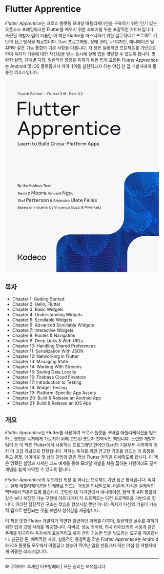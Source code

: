 <!-- ©©©©©©©©©©©©©©©©©©©©©©©© All Rights Are Reserved By Muhammad Husain Abootalebi ©©©©©©©©©©©©©©©©©©©©©©©©©©©©©©©©©© -->

# Flutter Apprentice

*Flutter Apprentice*는 크로스 플랫폼 모바일 애플리케이션을 구축하기 위한 인기 있는 오픈소스 프레임워크인 Flutter를 배우기 위한 초보자를 위한 포괄적인 가이드입니다. 숙련된 개발자 팀이 저술한 이 책은 Flutter를 마스터하기 위한 실무적이고 프로젝트 기반의 접근 방식을 제공합니다. Dart 프로그래밍, 상태 관리, UI 디자인, 애니메이션 및 API와 같은 기능 통합의 기본 사항을 다룹니다. 각 장은 실용적인 프로젝트를 기반으로 하여 독자가 기술에 대한 자신감을 얻는 동시에 실제 앱을 개발할 수 있도록 합니다. 명확한 설명, 단계별 지침, 일반적인 함정을 피하기 위한 팁이 포함된 *Flutter Apprentice*는 Android 및 iOS 플랫폼에서 아이디어를 실현하고자 하는 야심 찬 앱 개발자에게 훌륭한 리소스입니다.

![Flutter Apprentice](../../assets/Books/Book%20Covers/1%20-%20Flutter%20Apprentice.webp)

## 목차

- Chapter 1: Getting Started
- Chapter 2: Hello, Flutter
- Chapter 3: Basic Widgets
- Chapter 4: Understanding Widgets
- Chapter 5: Scrollable Widgets
- Chapter 6: Advanced Scrollable Widgets
- Chapter 7: Interactive Widgets
- Chapter 8: Routes & Navigation
- Chapter 9: Deep Links & Web URLs
- Chapter 10: Handling Shared Preferences
- Chapter 11: Serialization With JSON
- Chapter 12: Networking in Flutter
- Chapter 13: Managing State
- Chapter 14: Working With Streams
- Chapter 15: Saving Data Locally
- Chapter 16: Firebase Cloud Firestore
- Chapter 17: Introduction to Testing
- Chapter 18: Widget Testing
- Chapter 19: Platform-Specific App Assets
- Chapter 20: Build & Release an Android App
- Chapter 21: Build & Release an iOS App

## 개요

*Flutter Apprentice*는 Flutter를 사용하여 크로스 플랫폼 모바일 애플리케이션을 빌드하는 방법을 독자에게 가르치기 위해 고안된 초보자 친화적인 책입니다. 노련한 개발자 팀이 쓴 이 책은 Flutter에서 사용하는 프로그래밍 언어인 Dart의 기본부터 시작하여 점차 더 고급 개념으로 전환됩니다. 저자는 독자를 위한 견고한 기초를 만드는 데 중점을 두고 위젯, 레이아웃 및 상태 관리와 같은 핵심 Flutter 원칙을 이해하도록 합니다. 이 책은 명확한 설명과 자세한 코드 예제를 통해 모바일 개발을 처음 접하는 사람이라도 필수 개념을 쉽게 파악할 수 있도록 합니다.

*Flutter Apprentice*의 두드러진 특징 중 하나는 프로젝트 기반 접근 방식입니다. 독자는 실제 애플리케이션을 단계별로 만드는 과정을 안내받으며, 이론적 지식을 실제적인 맥락에서 적용하도록 돕습니다. 간단한 UI 디자인에서 애니메이션, 탐색 및 API 통합과 같은 보다 복잡한 기능 구현에 이르기까지 각 프로젝트는 이전 프로젝트를 기반으로 합니다. 이러한 점진적인 구조는 학습을 향상시킬 뿐만 아니라 독자가 자신의 기술이 기능적 앱으로 변환되는 것을 보면서 성취감을 제공합니다.

이 책은 또한 Flutter 개발자가 직면한 일반적인 과제를 다루며, 일반적인 실수를 피하기 위한 팁과 모범 사례를 제공합니다. 디버깅, 성능 최적화, 타사 라이브러리 사용과 같은 주제를 탐구하여 독자에게 효율적이고 유지 관리 가능한 앱을 빌드하는 도구를 제공합니다. 친근한 톤, 매력적인 사례, 실용적인 통찰력을 갖춘 *Flutter Apprentice*는 Android와 iOS 플랫폼 모두에서 아름답고 성능이 뛰어난 앱을 만들고자 하는 야심 찬 개발자에게 귀중한 리소스입니다.

---

© 무하마드 후세인 아부탈레비 | 모든 권리는 보유됩니다

<!-- ©©©©©©©©©©©©©©©©©©©©©©©© All Rights Are Reserved By Muhammad Husain Abootalebi ©©©©©©©©©©©©©©©©©©©©©©©©©©©©©©©©©© -->
